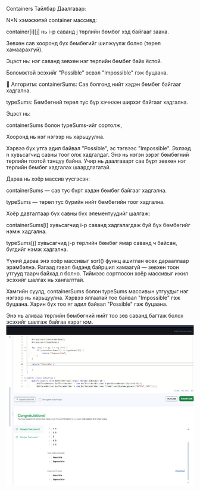 Containers
Тайлбар Даалгавар:

N×N хэмжээтэй container массивд:

container[i][j] нь i-р саванд j төрлийн бөмбөг хэд байгааг заана.

Зөвхөн сав хооронд бүх бөмбөгийг шилжүүлж болно (төрөл хамаарахгүй).

Эцэст нь: нэг саванд зөвхөн нэг төрлийн бөмбөг байх ёстой.

Боломжтой эсэхийг "Possible" эсвэл "Impossible" гэж буцаана.

🔢 Алгоритм: containerSums: Сав болгонд нийт хэдэн бөмбөг байгааг хадгална.

typeSums: Бөмбөгний төрөл тус бүр хэчнээн ширхэг байгааг хадгална.

Эцэст нь:

containerSums болон typeSums-ийг сортолж,

Хооронд нь нэг нэгээр нь харьцуулна.

Хэрвээ бүх утга адил байвал "Possible", эс тэгвээс "Impossible". Эхлээд n хувьсагчид савны тоог олж хадгалдаг. Энэ нь нэгэн зэрэг бөмбөгний төрлийн тоотой тэнцүү байна. Учир нь даалгаварт сав бүрт зөвхөн нэг төрлийн бөмбөг хадгалах шаардлагатай.

Дараа нь хоёр массив үүсгэсэн:

containerSums — сав тус бүрт хэдэн бөмбөг байгааг хадгална.

typeSums — төрөл тус бүрийн нийт бөмбөгийн тоог хадгална.

Хоёр давталтаар бүх савны бүх элементүүдийг шалгаж:

containerSums[i] хувьсагчид i-р саванд хадгалагдаж буй бүх бөмбөгийг нэмж хадгална.

typeSums[j] хувьсагчид j-р төрлийн бөмбөг ямар саванд ч байсан, бүгдийг нэмж хадгална.

Үүний дараа энэ хоёр массивыг sort() функц ашиглан өсөх дарааллаар эрэмбэлнэ. Яагаад гэвэл бидэнд байршил хамаагүй — зөвхөн тоон утгууд таарч байхад л болно. Тиймээс сортлосон хоёр массивыг ижил эсэхийг шалгах нь хангалттай.

Хамгийн сүүлд, containerSums болон typeSums массивын утгуудыг нэг нэгээр нь харьцуулна. Хэрвээ ялгаатай тоо байвал "Impossible" гэж буцаана. Харин бүх тоо яг адил байвал "Possible" гэж буцаана.

Энэ нь аливаа төрлийн бөмбөгний нийт тоо зөв саванд багтаж болох эсэхийг шалгаж байгаа хэрэг юм.
![alt text](<image (3).png>)